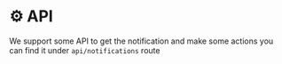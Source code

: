 # ⚙️ API

We support some API to get the notification and make some actions you can find it under `api/notifications` route
